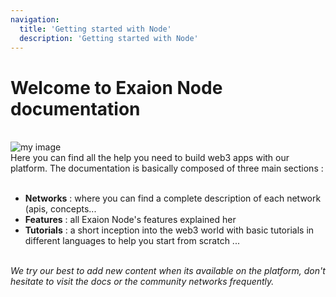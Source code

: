 ```yaml
---
navigation:
  title: 'Getting started with Node'
  description: 'Getting started with Node'
---
```

# Welcome to Exaion Node documentation

<br> ![my image](/img/blockchain/node-img.svg)<br>
Here you can find all the help you need to build web3 apps with our platform. The documentation is basically composed of three main sections :<br><br>

- **Networks** : where you can find a complete description of each network (apis, concepts...
- **Features** : all Exaion Node's features explained her
- **Tutorials** : a short inception into the web3 world with basic tutorials in different languages to help you start from scratch ...
  <br><br>

*We try our best to add new content when its available on the platform, don't hesitate to visit the docs or the community networks frequently.*

